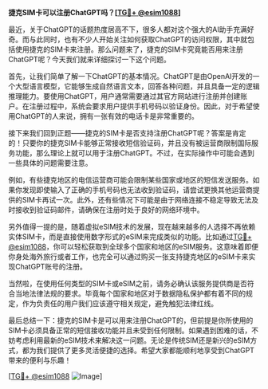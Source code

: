 **捷克SIM卡可以注册ChatGPT吗？[[TG💪+ @esim1088](https://t.me/s/esim1088)]**

最近，关于ChatGPT的话题热度居高不下，很多人都对这个强大的AI助手充满好奇。而与此同时，也有不少人开始关注如何获取ChatGPT的访问权限，其中就包括使用捷克的SIM卡来注册。那么问题来了，捷克的SIM卡究竟能否用来注册ChatGPT呢？今天我们就来详细探讨一下这个问题。

首先，让我们简单了解一下ChatGPT的基本情况。ChatGPT是由OpenAI开发的一个大型语言模型，它能够生成自然语言文本，回答各种问题，并且具备一定的逻辑推理能力。要使用ChatGPT，用户通常需要通过其官方网站进行注册并创建账户。在注册过程中，系统会要求用户提供手机号码以验证身份。因此，对于希望使用ChatGPT的人来说，拥有一张有效的电话卡是非常重要的。

接下来我们回到正题——捷克的SIM卡是否支持注册ChatGPT呢？答案是肯定的！只要你的捷克SIM卡能够正常接收短信验证码，并且没有被运营商限制国际服务功能，那么理论上就可以用于注册ChatGPT。不过，在实际操作中可能会遇到一些具体的问题需要注意。

例如，有些捷克地区的电信运营商可能会限制某些国家或地区的短信发送服务。如果你发现即使输入了正确的手机号码也无法收到验证码，请尝试更换其他运营商提供的SIM卡再试一次。此外，还有些情况下可能是由于网络连接不稳定导致无法及时接收到验证码邮件，请确保在注册时处于良好的网络环境中。

另外值得一提的是，随着虚拟eSIM技术的发展，现在越来越多的人选择不再依赖实体SIM卡，而是直接使用数字形式的eSIM来完成类似的功能。比如通过[TG💪+ @esim1088](https://t.me/s/esim1088)，你可以轻松获取到全球多个国家和地区的eSIM服务。这意味着即便你身处海外旅行或者工作，也完全可以通过购买一张支持捷克地区的eSIM卡来实现ChatGPT账号的注册。

当然啦，在使用任何类型的SIM卡或eSIM之前，请务必确认该服务提供商是否符合当地法律法规的要求。毕竟每个国家和地区对于数据隐私保护都有着不同的规定，作为负责任的用户我们应该遵守相关规定，避免触犯法律红线。

最后总结一下：捷克的SIM卡是可以用来注册ChatGPT的，但前提是你所使用的SIM卡必须具备正常的短信接收功能并且未受到任何限制。如果遇到困难的话，不妨考虑利用最新的eSIM技术来解决这一问题。无论是传统SIM还是新兴的eSIM方式，都为我们提供了更多灵活便捷的选择。希望大家都能顺利地享受到ChatGPT带来的便利与乐趣！

[[TG💪+ @esim1088](https://t.me/s/esim1088) ![Image](https://i.postimg.cc/4NQfJmqS/Snipaste-2025-05-13-00-14-12.png)]